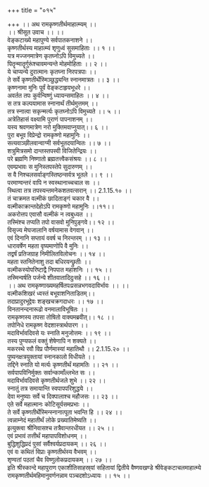 +++
title = "०१५"

+++
।। अथ रामकृष्णतीर्थमाहात्म्यम् ।।  
।। श्रीसूत उवाच ।। ।।  
वेङ्कटाख्ये महापुण्ये सर्वपातकनाशने ।।  
कृष्णतीर्थस्य माहात्म्यं शृणुध्वं सुसमाहिताः ।। १ ।।  
यत्र मज्जनमात्रेण कृतघ्नोऽपि विमुच्यते ।।  
पितॄन्मातॄर्गुरूंश्चावमन्यन्ते मोहमोहिताः ।। २ ।।  
ये चाप्यन्ये दुरात्मानः कृतघ्ना निरपत्रपाः ।।  
ते सर्वे कृष्णतीर्थेस्मिञ्छुद्ध्यन्ति स्नानमात्रतः ।। ३ ।।  
कृष्णनामा मुनिः पूर्वं वेङ्कटाहृयभूधरे ।।  
अवर्तत तपः कुर्वन्विष्णुं ध्यायन्समाहितः ।। ४ ।।  
स तत्र कल्पयामास स्नानार्थं तीर्थमुत्तमम् ।।  
तत्र स्नात्वा सकृन्मर्त्यः कृतघ्नोऽपि विमुच्यते ।। ५ ।।  
अत्रेतिहासं वक्ष्यामि पुराणं पापनाशनम् ।।  
यस्य श्रवणमात्रेण नरो मुक्तिमवाप्नुयात्।। ६ ।।  
पुरा बभूव विप्रेन्द्रो रामकृष्णो महामुनिः ।।  
सत्यवाञ्छीलवान्वाग्मी सर्वभूतदयान्वितः ।। ७ ।।  
शत्रुमित्रसमो दान्तस्तपस्वी विजितेन्द्रियः ।।  
परे ब्रह्मणि निष्णातो ब्रह्मतत्त्वैकसंश्रयः ।। ८ ।।  
एवम्प्रभावः स मुनिस्तपस्तेपे सुदारुणम् ।।  
स वै निश्चलसर्वाङ्गस्तिष्ठन्सर्वत्र भूतले ।। ९ ।।  
परमाण्वन्तरं वापि न स्वस्थानाच्चचाल सः ।।  
स्थित्वा तत्र तपस्यन्तमनेकशतवत्सरान् ।। 2.1.15.१० ।।  
तं चाक्रमत वल्मीकं छादिताङ्गं चकार वै ।।  
वल्मीकाक्रान्तदेहोऽपि रामकृष्णो महामुनिः ।।११।।  
अकरोत्तप एवासौ वल्मीकं न त्वबुध्यत ।।  
तस्मिंश्च तप्यति तपो वासवो मुनिपुङ्गवे।। १२ ।।  
विसृज्य मेघजालानि वर्षयामास वेगवान् ।।  
एवं दिनानि सप्तायं ववर्ष च निरन्तरम् ।। १३ ।।  
धारावर्षेण महता वृष्यमाणोपि वै मुनिः ।।  
तद्वर्षं प्रतिजग्राह निमीलितविलोचनः ।। १४ ।।  
महता स्तनितेनाशु तदा बधिरयन्छ्रुतीः ।।  
वल्मीकस्योपरिष्टाद्वै निपपात महाशनिः ।। १५ ।।  
तस्मिन्वर्षति पर्जन्ये शीतवातादिदुःसहे ।। १६ ।।  
।। अथ रामकृष्णाख्यमहर्षितपःप्रसन्नभगवदाविर्भावः ।। ।।  
वल्मीकशिखरं ध्वस्तं बभूवाशनिताडितम्।।  
तदाप्रादुरभूद्देवः शङ्खचक्रगदाधरः ।। १७ ।।  
विनतानन्दनारूढो वनमालाविभूषितः ।।  
रामकृष्णस्य तपसा तोषितो वाक्यमब्रवीत्।। १८ ।।  
तपोनिधे रामकृष्ण वेदशास्त्रार्थपारग ।।  
मदाविर्भावदिवसे यः स्नाति मनुजोत्तमः ।। १९ ।।  
तस्य पुण्यफलं वक्तुं शेषेणापि न शक्यते ।।  
मकरस्थे रवौ विप्र पौर्णमास्यां महातिथौ ।। 2.1.15.२० ।।  
पुष्यनक्षत्रयुक्तायां स्नानकालो विधीयते ।।  
तद्दिने स्नाति यो मर्त्यः कृष्णतीर्थं महामतिः ।। २१ ।।  
सर्वपापविनिर्मुक्तः सर्वान्कामाँल्लभेत सः ।।  
मदाविर्भावदिवसे कृष्णतीर्थजले शुभे ।। २२ ।।  
स्नातुं तत्र समायान्ति स्वपापपरिशुद्धये ।।  
देवा मनुष्याः सर्वे च दिक्पालाश्च महौजसः ।। २३ ।।  
एते सर्वे महात्मानः कोटिसूर्यसमप्रभाः ।।  
ते सर्वे कृष्णतीर्थेस्मिन्स्नानात्पूता भवन्ति हि ।। २४ ।।  
त्वन्नाम्नेदं महातीर्थं लोके प्रख्यातिमेष्यति ।।  
इत्युक्त्वा श्रीनिवासश्च तत्रैवान्तरधीयत ।। २५ ।।  
एवं प्रभावं तत्तीर्थं महापापविशोधनम् ।।  
बुद्धिशुद्धिप्रदं पुसां सर्वैश्वर्यप्रदायकम् ।। २६ ।।  
एवं वः कथितं विप्राः कृष्णतीर्थस्य वैभवम् ।।  
शृण्वतां पठतां चैव विष्णुलोकप्रदायकम् ।। २७ ।।  
इति श्रीस्कान्दे महापुराण एकाशीतिसाहस्र्यां सहितायां द्वितीये वैष्णवखण्डे श्रीवेङ्कटाचलमाहात्म्ये रामकृष्णतीर्थमहिमानुवर्णनन्नाम पञ्चदशोऽध्यायः ।। १५ ।।